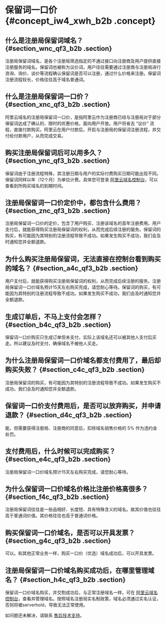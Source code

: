 # 保留词一口价 {#concept_iw4_xwh_b2b .concept}

## 什么是注册局保留词域名？ {#section_wnc_qf3_b2b .section}

注册局保留词域名，是各个注册局筛选指定的不通过接口向注册商及用户提供直接注册服务的域名。保留词也被称为议价词，用户往往需要通过注册商与注册局进行咨询、询价、谈价等流程确认保留词是否可以注册，通过什么价格来注册。保留词注册流程较长，价格往往高于域名普通词。

## 什么是注册局保留词一口价？ {#section_xnc_qf3_b2b .section}

阿里云域名的注册局保留词一口价，是指阿里云作为注册商已经与注册局对于部分保留词达成了确认的、限时的优惠价格，面向用户开放。用户将省去 “议价” 流程，直接付款购买。阿里云在用户付款后，开启与注册局的保留词注册流程，并交付给付款用户，从而完成交易。

## 购买注册局保留词后可以用多久？ {#section_ync_qf3_b2b .section}

保留词由于注册流程特殊，其注册日期与用户的实际付费购买日期可能出现不同。保留词同样以年（12个月）为单位计费。具体您可登录 [阿里云域名控制台](https://netcn.console.aliyun.com/core/domain/list)，可以查看到所购买域名的到期时间。

## 注册局保留词一口价定价中，都包含什么费用？ {#section_znc_qf3_b2b .section}

注册局保留词一口价的定价，包含了用户购买、注册该域名的首年注册费用。用户支付后，就能获得购买注册局保留词的权利，从而完成后续注册的服务。保留词的购买，有可能因为其特别的注册流程导致不成功。如果发生购买不成功，我们会及时通知您并全额退款。

## 为什么购买注册局保留词，无法直接在控制台看到购买的域名？ {#section_a4c_qf3_b2b .section}

用户支付后，就能获得购买注册局保留词的权利，从而完成后续注册的服务。注册局保留词一口价域名预计15天左右购买完成，请您耐心等待。保留词的购买，有可能因为其特别的注册流程导致不成功。如果发生购买不成功，我们会及时通知您并全额退款。

## 生成订单后，不马上支付会怎样？ {#section_b4c_qf3_b2b .section}

保留词一口价购买只生成订单但未支付，实际上该域名还可以被其他人支付后买走。所以建议及时支付，确保域名不被他人买走。

## 为什么注册局保留词一口价域名都支付费用了，最后却购买失败？ {#section_c4c_qf3_b2b .section}

注册局保留词的购买，有可能因为其特别的注册流程导致不成功。如果发生购买不成功，我们会及时通知您并全额退款。

## 保留词一口价支付费用后，是否可以放弃购买，并申请退款？ {#section_d4c_qf3_b2b .section}

能，但需要获得注册局、注册商的同意后，扣除域名销售价格的 5% 作为违约金处罚。

## 支付费用后，什么时候可以完成购买？ {#section_e4c_qf3_b2b .section}

注册局保留词一口价域名预计15天左右购买完成，请您耐心等待。

## 为什么保留词一口价域名价格比注册价格高很多？ {#section_f4c_qf3_b2b .section}

注册局保留词往往是一些品相好、长度短、具有特殊含义的域名。故其价值也往往高于普通词价值。其价格往往也高于普通词价格。

## 购买保留词一口价域名，是否可以开具发票？ {#section_g4c_qf3_b2b .section}

可以。和其他正常业务一样，购买一口价（优选）域名成功后，可以开具发票。

## 注册局保留词一口价域名购买成功后，在哪里管理域名？ {#section_h4c_qf3_b2b .section}

保留词一口价域名购买，并交割成功后，与正常注册域名一样，可在 [阿里云域名控制台](https://netcn.console.aliyun.com/core/domain/list)，查看并管理域名。按照域名注册局实名制政策，域名必须通过实名认证，否则将被serverhold，导致无法正常使用。

如问题还未解决，请联系 [售后技术支持](https://selfservice.console.aliyun.com/ticket/createIndex.htm)。

